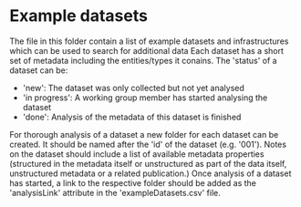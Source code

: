 # Example datasets
The file in this folder contain a list of example datasets and infrastructures which can be used to search for additional data
Each dataset has a short set of metadata including the entities/types it conains. The 'status' of a dataset can be:
- 'new': The dataset was only collected but not yet analysed
- 'in progress': A working group member has started analysing the dataset
- 'done': Analysis of the metadata of this dataset is finished

For thorough analysis of a dataset a new folder for each dataset can be created. It should be named after the 'id' of the dataset (e.g. '001'). Notes on the dataset should include a list of available metadata properties (structured in the metadata itself or unstructured as part of the data itself, unstructured metadata or a related publication.)
Once analysis of a dataset has started, a link to the respective folder should be added as the 'analysisLink' attribute in the 'exampleDatasets.csv' file.
